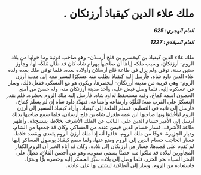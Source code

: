 <h1 dir="rtl">ملك علاء الدين كيقباذ أرزنكان .</h1>

<h5 dir="rtl">العام الهجري:  625

العام الميلادي: 1227

</h5>

<p dir="rtl">ملك علاء الدين كيقباذ بن كيخسرو بن قلج أرسلان- وهو صاحب قونية وما حولها من بلاد الروم- أرزنكان، وسبب ملكه إياها أن صاحبها بهرام شاه كان قد طال مُلكُه لها، وجاوز ستين سنة، توفي ولم يزل في طاعة قلج أرسلان وأولاده بعده، فلما توفي ملك بعده ولده علاء الدين داود شاه، فأرسل إليه كيقباذ يطلب منه عسكرًا ليسير معه إلى مدينة أرزن الروم- وهي قريبة من مدينة أرزنكان- ليحصرها، ويكون هو مع العسكر، ففعل ذلك، وسار في عسكره إليه، فلما وصل قبض عليه، وأخذ مدينة أرزنكان منه، وله حصنٌ من أمنع الحصون اسمه كماخ، وفيه مستحفظ لداود شاه، فأرسل إليه ملك الروم يحصُره، فلم يقدر العسكرُ على القرب منه؛ لعُلُوِّه وارتفاعه وامتناعه، فتهدَّد داود شاه إن لم يسلم كماخ، فأرسل إلى نائبه في التسليم، فسلم القلعةَ إلى كيقباذ، وأراد كيقباذ المسير إلى أرزن الروم ليأخُذَها وبها صاحبها ابن عمه طغرل شاه بن قلج أرسلان، فلما سمع صاحبها بذلك أرسل إلى الأمير حسام الدين علي، النائب عن الملك الأشرف بخلاط، يستنجِدُه، وأظهر طاعة الأشرف، فسار حسام الدين فيمن عنده من العساكر، وكان قد جمعها من الشام، وديار الجزيرة، خوفًا من ملك الروم، خافوا أنه إذا ملك أرزن الروم يتعدى ويقصد خلاط، فسار الحاجب حسام الدين إلى الروم ومنع عنها، ولما سمع كيقباذ بوصول العساكر إليها لم يُقدِم على قصدها، فسار من أرزنكان إلى بلاده، وكان قد أتاه الخبر أن الروم الكفار المجاورين لبلاده قد ملكوا منه حصنًا يسمى صنوب، وهو من أحصن القلاع، مطِلٌّ على البحر السياه بحر الخزر، فلما وصل إلى بلاده سيَّرَ العسكر إليه وحصره برًّا وبحرًا، فاستعاده من الروم، وسار إلى أنطاكية ليشتي بها على عادته.</p></br>
